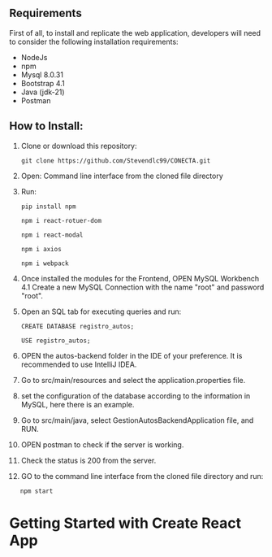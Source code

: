 ## Requirements

First of all, to install and replicate the web application, developers will need to consider the following installation requirements:

- NodeJs
- npm
- Mysql  8.0.31
- Bootstrap 4.1
- Java (jdk-21)
- Postman 

## How to Install:
1. Clone or download this repository:
     ```
     git clone https://github.com/Stevendlc99/CONECTA.git
     ```

2. Open: Command line interface from the cloned file directory
3. Run:
    ```
    pip install npm
     ```
    ```
    npm i react-rotuer-dom
     ```
     ```
    npm i react-modal
     ```
      ```
    npm i axios
     ```
      ```
    npm i webpack
     ```
4. Once installed the modules for the Frontend, OPEN MySQL Workbench
4.1 Create a new MySQL Connection with the name "root" and password "root".
5. Open an SQL tab for executing queries and run:
     ```
    CREATE DATABASE registro_autos;
     ```
      ```
    USE registro_autos;
     ```
6. OPEN the autos-backend folder in the IDE of your preference. It is recommended to use IntelliJ IDEA.
7. Go to src/main/resources and select the application.properties file.
8. set the configuration of the database according to the information in MySQL, here there is an example.
9. Go to src/main/java, select GestionAutosBackendApplication file, and RUN.
10. OPEN postman to check if the server is working.
11. Check the status is 200 from the server.
12. GO to the command line interface from the cloned file directory and run:
 ```
    npm start
 ```
 
# Getting Started with Create React App

